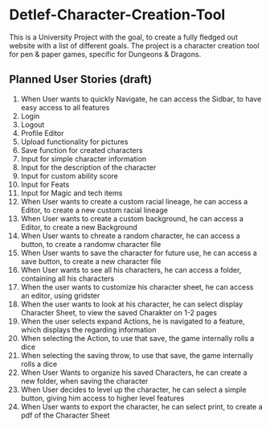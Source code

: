 Detlef-Character-Creation-Tool
===========

This is a University Project with the goal, to create a fully fledged out website with a list of different goals. The project is a character creation tool for pen & paper games, specific for Dungeons & Dragons.

## Planned User Stories (draft)
1) When User wants to quickly Navigate, he can access the Sidbar, to have easy access to all features
2) Login
3) Logout
4) Profile Editor
5) Upload functionality for pictures
6) Save function for created characters
7) Input for simple character information
8) Input for the description of the character
9) Input for custom ability score
10) Input for Feats
11) Input for Magic and tech items
12) When User wants to create a custom racial lineage, he can access a Editor, to create a new custom racial lineage
13) When User wants to create a custom background, he can access a Editor, to create a new Background
14) When User wants to chreate a random character, he can access a button, to create a randomw character file
15) When User wants to save the character for future use, he can access a save button, to create a new character file
16) When User wants to see all his characters, he can access a folder, containing all his characters
17) When the user wants to customize his character sheet, he can access an editor, using gridster
18)  When the user wants to look at his character, he can select display Character Sheet, to view the saved Charakter on 1-2 pages
19) When the user selects expand Actions, he is navigated to a feature, which displays the regarding information
20) When selecting the Action, to use that save, the game internally rolls a dice
21) When selecting the saving throw, to use that save, the game internally rolls a dice
22) When User Wants to organize his saved Characters, he can create a new folder, when saving the character
23) When User decides to level up the character, he can select a simple button, giving him access to higher level features
24) When User wants to export the character, he can select print, to create a pdf of the Character Sheet
